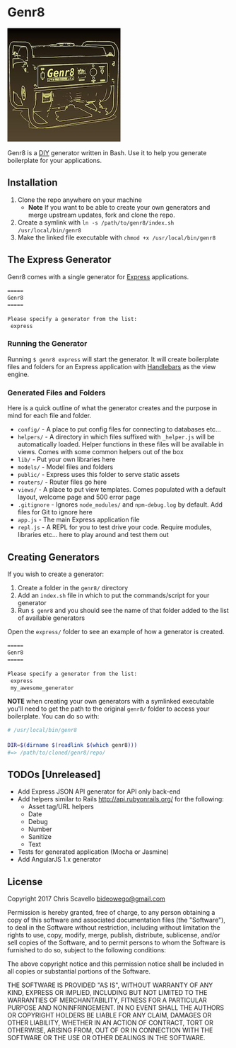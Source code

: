 Genr8
=====

![Generator](genr8.jpg)


Genr8 is a [DIY](https://en.wikipedia.org/wiki/Do_it_yourself) generator written in Bash. Use it to help you generate boilerplate for your applications.


## Installation

1. Clone the repo anywhere on your machine
    - **Note** If you want to be able to create your own generators and merge upstream updates, fork and clone the repo.
1. Create a symlink with `ln -s /path/to/genr8/index.sh /usr/local/bin/genr8`
1. Make the linked file executable with `chmod +x /usr/local/bin/genr8`


## The Express Generator

Genr8 comes with a single generator for [Express](https://expressjs.com) applications.

```
=====
Genr8
=====

Please specify a generator from the list:
 express
```


### Running the Generator

Running `$ genr8 express` will start the generator. It will create boilerplate files and folders for an Express application with [Handlebars](http://handlebarsjs.com) as the view engine.


### Generated Files and Folders

Here is a quick outline of what the generator creates and the purpose in mind for each file and folder.

* `config/` - A place to put config files for connecting to databases etc...
* `helpers/` - A directory in which files suffixed with `_helper.js` will be automatically loaded. Helper functions in these files will be available in views. Comes with some common helpers out of the box
* `lib/` - Put your own libraries here
* `models/` - Model files and folders
* `public/` - Express uses this folder to serve static assets
* `routers/` - Router files go here
* `views/` - A place to put view templates. Comes populated with a default layout, welcome page and 500 error page
* `.gitignore` - Ignores `node_modules/` and `npm-debug.log` by default. Add files for Git to ignore here
* `app.js` - The main Express application file
* `repl.js` - A REPL for you to test drive your code. Require modules, libraries etc... here to play around and test them out


## Creating Generators

If you wish to create a generator:

1. Create a folder in the `genr8/` directory
1. Add an `index.sh` file in which to put the commands/script for your generator
1. Run `$ genr8` and you should see the name of that folder added to the list of available generators

Open the `express/` folder to see an example of how a generator is created.

```
=====
Genr8
=====

Please specify a generator from the list:
 express
 my_awesome_generator
```

**NOTE** when creating your own generators with a symlinked executable you'll need to get the path to the original `genr8/` folder to access your boilerplate. You can do so with:

```bash
# /usr/local/bin/genr8

DIR=$(dirname $(readlink $(which genr8)))
#=> /path/to/cloned/genr8/repo/
```


## TODOs [Unreleased]

- Add Express JSON API generator for API only back-end
- Add helpers similar to Rails http://api.rubyonrails.org/ for the following:
    - Asset tag/URL helpers
    - Date
    - Debug
    - Number
    - Sanitize
    - Text
- Tests for generated application (Mocha or Jasmine)
- Add AngularJS 1.x generator


## License

Copyright 2017 Chris Scavello <bideowego@gmail.com>

Permission is hereby granted, free of charge, to any person obtaining a copy of this software and associated documentation files (the "Software"), to deal in the Software without restriction, including without limitation the rights to use, copy, modify, merge, publish, distribute, sublicense, and/or sell copies of the Software, and to permit persons to whom the Software is furnished to do so, subject to the following conditions:

The above copyright notice and this permission notice shall be included in all copies or substantial portions of the Software.

THE SOFTWARE IS PROVIDED "AS IS", WITHOUT WARRANTY OF ANY KIND, EXPRESS OR IMPLIED, INCLUDING BUT NOT LIMITED TO THE WARRANTIES OF MERCHANTABILITY, FITNESS FOR A PARTICULAR PURPOSE AND NONINFRINGEMENT. IN NO EVENT SHALL THE AUTHORS OR COPYRIGHT HOLDERS BE LIABLE FOR ANY CLAIM, DAMAGES OR OTHER LIABILITY, WHETHER IN AN ACTION OF CONTRACT, TORT OR OTHERWISE, ARISING FROM, OUT OF OR IN CONNECTION WITH THE SOFTWARE OR THE USE OR OTHER DEALINGS IN THE SOFTWARE.






